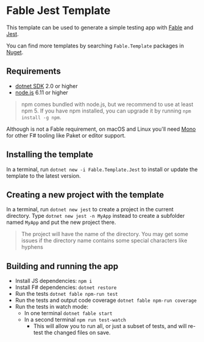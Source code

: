 # Fable Jest Template

This template can be used to generate a simple testing app with
[Fable](http://fable.io/) and [Jest](https://facebook.github.io/jest/).

You can find more templates by searching `Fable.Template` packages in
[Nuget](https://www.nuget.org).

## Requirements

* [dotnet SDK](https://www.microsoft.com/net/download/core) 2.0 or higher
* [node.js](https://nodejs.org) 6.11 or higher

> npm comes bundled with node.js, but we recommend to use at least npm 5. If you
> have npm installed, you can upgrade it by running `npm install -g npm`.

Although is not a Fable requirement, on macOS and Linux you'll need
[Mono](http://www.mono-project.com/) for other F# tooling like Paket or editor
support.

## Installing the template

In a terminal, run `dotnet new -i Fable.Template.Jest` to install or update the
template to the latest version.

## Creating a new project with the template

In a terminal, run `dotnet new jest` to create a project in the current
directory. Type `dotnet new jest -n MyApp` instead to create a subfolder named
`MyApp` and put the new project there.

> The project will have the name of the directory. You may get some issues if
> the directory name contains some special characters like hyphens

## Building and running the app

* Install JS dependencies: `npm i`
* Install F# dependencies: `dotnet restore`
* Run the tests `dotnet fable npm-run test`
* Run the tests and output code coverage `dotnet fable npm-run coverage`
* Run the tests in watch mode:
  * In one terminal `dotnet fable start`
  * In a second terminal `npm run test-watch`
    * This will allow you to run all, or just a subset of tests, and will
      re-test the changed files on save.
